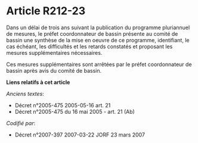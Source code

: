 # Article R212-23

Dans un délai de trois ans suivant la publication du programme pluriannuel de mesures, le préfet coordonnateur de bassin
présente au comité de bassin une synthèse de la mise en oeuvre de ce programme, identifiant, le cas échéant, les difficultés
et les retards constatés et proposant les mesures supplémentaires nécessaires.

Ces mesures supplémentaires sont arrêtées par le préfet coordonnateur de bassin après avis du comité de bassin.

**Liens relatifs à cet article**

_Anciens textes_:

  - Décret n°2005-475 2005-05-16 art. 21
  - Décret n°2005-475 du 16 mai 2005 - art. 21 (Ab)

_Codifié par_:

  - Décret n°2007-397 2007-03-22 JORF 23 mars 2007
